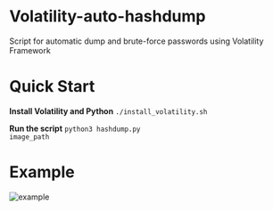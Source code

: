 # Volatility-auto-hashdump
Script for automatic dump and brute-force passwords using Volatility Framework

# Quick Start

**Install Volatility and Python**
<code>./install_volatility.sh</code>

**Run the script**
<code>python3 hashdump.py image_path</code>


# Example

![example](https://i.imgur.com/VHDWwuY.png)



